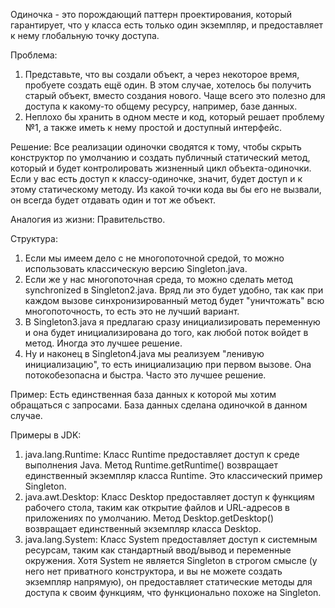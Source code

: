 Одиночка - это порождающий паттерн проектирования, который гарантирует, что у класса есть только один экземпляр, и 
предоставляет к нему глобальную точку доступа.

Проблема:
1) Представьте, что вы создали объект, а через некоторое время, пробуете создать ещё один. В этом случае, хотелось бы 
получить старый объект, вместо создания нового. Чаще всего это полезно для доступа к какому-то общему ресурсу, например, 
базе данных.
2) Неплохо бы хранить в одном месте и код, который решает проблему №1, а также иметь к нему простой и доступный 
интерфейс.

Решение:
Все реализации одиночки сводятся к тому, чтобы скрыть конструктор по умолчанию и создать публичный статический метод, 
который и будет контролировать жизненный цикл объекта-одиночки. Если у вас есть доступ к классу-одиночке, значит, будет
доступ и к этому статическому методу. Из какой точки кода вы бы его не вызвали, он всегда будет отдавать один и тот же 
объект.

Аналогия из жизни:
Правительство.

Структура:
1) Если мы имеем дело с не многопоточной средой, то можно использовать классическую версию Singleton.java.
2) Если же у нас многопоточная среда, то можно сделать метод synchronized в Singleton2.java. Вряд ли это будет удобно,
так как при каждом вызове синхронизированный метод будет "уничтожать" всю многопоточность, то есть это не лучший
вариант.
3) В Singleton3.java я предлагаю сразу инициализировать переменную и она будет инициализирована до того, как любой поток
войдет в метод. Иногда это лучшее решение.
4) Ну и наконец в Singleton4.java мы реализуем "ленивую инициализацию", то есть инициализацию при первом вызове. Она
потокобезопасна и быстра. Часто это лучшее решение.

Пример:
Есть единственная база данных к которой мы хотим обращаться с запросами. База данных сделана одиночкой в данном случае.

Примеры в JDK:
1) java.lang.Runtime: Класс Runtime предоставляет доступ к среде выполнения Java. Метод Runtime.getRuntime() возвращает 
единственный экземпляр класса Runtime. Это классический пример Singleton.
2) java.awt.Desktop: Класс Desktop предоставляет доступ к функциям рабочего стола, таким как открытие файлов и 
URL-адресов в приложениях по умолчанию. Метод Desktop.getDesktop() возвращает единственный экземпляр класса Desktop.
3) java.lang.System: Класс System предоставляет доступ к системным ресурсам, таким как стандартный ввод/вывод и 
переменные окружения. Хотя System не является Singleton в строгом смысле (у него нет приватного конструктора, и вы не 
можете создать экземпляр напрямую), он предоставляет статические методы для доступа к своим функциям, что функционально 
похоже на Singleton.
